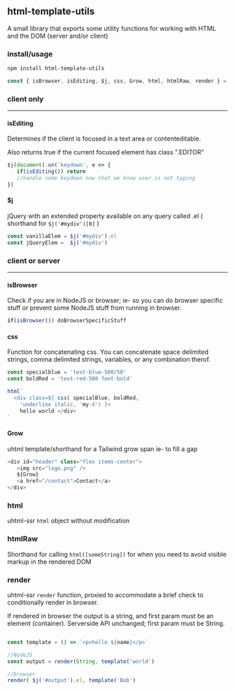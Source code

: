 ## html-template-utils 


A small library that exports some utility functions for
working with HTML and the DOM (server and/or client) 

### install/usage

```bash
npm install html-template-utils
```

```js
const { isBrowser, isEditing, $j, css, Grow, html, htmlRaw, render } = require('html-template-utils') 
```

### client only
--------------------

#### isEditing

Determines if the client is focused in a text area or contenteditable. 

Also returns true if the current focused element has class ".EDITOR" 

```js
$j(document).on('keydown', e => {
   if(isEditing()) return 
   //handle some keydown now that we know user is not typing
})
```


#### $j 

jQuery with an extended property available on any query called .el 
( shorthand for `$j('#mydiv')[0]` ) 

```js
const vanillaElem = $j('#mydiv').el 
const jQueryElem =  $j('#mydiv')
```


### client or server
--------------------

#### isBrowser

Check if you are in NodeJS or browser; ie- so you can do browser 
specific stuff or prevent some NodeJS stuff from running in browser.

```js
if(isBrowser()) doBrowserSpecificStuff
```


#### css 

Function for concatenating css. You can concatenate space delimited strings, comma delimited strings, variables, or any combination therof. 

```js
const specialblue = 'text-blue-500/50' 
const boldRed = 'text-red-500 font-bold' 

html`
  <div class=${ css( specialBlue, boldRed, 
    'underline italic, 'my-4') }> 
    hello world </div> 
`

```

#### Grow 

uhtml template/shorthand for a Tailwind grow span ie- to fill a gap

```js
<div id="header" class="flex items-center"> 
   <img src="logo.png" /> 
   ${Grow}
   <a href="/contact">Contact</a>
</div> 
```

### html

uhtml-ssr `html` object without modification

### htmlRaw

Shorthand for calling `html([someString])` for when you need to avoid visible markup in the rendered DOM 


### render

uhtml-ssr `render` function, proxied to accommodate a brief check to 
conditionally render in browser. 

If rendered in browser the output is a string, and first param must be an element (container).  Serverside API unchanged; first param must be String. 

```js

const template = () => `<p>hello ${name}</p>`

//NodeJS 
const output = render(String, template('world') 

//browser
render( $j('#output').el, template('Bob') 
```




